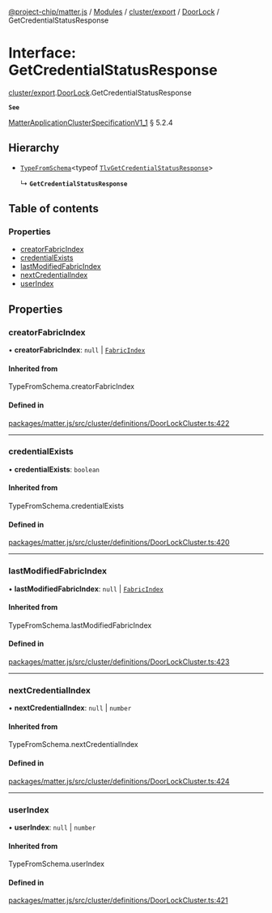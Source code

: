 [@project-chip/matter.js](../README.md) / [Modules](../modules.md) / [cluster/export](../modules/cluster_export.md) / [DoorLock](../modules/cluster_export.DoorLock.md) / GetCredentialStatusResponse

# Interface: GetCredentialStatusResponse

[cluster/export](../modules/cluster_export.md).[DoorLock](../modules/cluster_export.DoorLock.md).GetCredentialStatusResponse

**`See`**

[MatterApplicationClusterSpecificationV1_1](spec_export.MatterApplicationClusterSpecificationV1_1.md) § 5.2.4

## Hierarchy

- [`TypeFromSchema`](../modules/tlv_export.md#typefromschema)\<typeof [`TlvGetCredentialStatusResponse`](../modules/cluster_export.DoorLock.md#tlvgetcredentialstatusresponse)\>

  ↳ **`GetCredentialStatusResponse`**

## Table of contents

### Properties

- [creatorFabricIndex](cluster_export.DoorLock.GetCredentialStatusResponse.md#creatorfabricindex)
- [credentialExists](cluster_export.DoorLock.GetCredentialStatusResponse.md#credentialexists)
- [lastModifiedFabricIndex](cluster_export.DoorLock.GetCredentialStatusResponse.md#lastmodifiedfabricindex)
- [nextCredentialIndex](cluster_export.DoorLock.GetCredentialStatusResponse.md#nextcredentialindex)
- [userIndex](cluster_export.DoorLock.GetCredentialStatusResponse.md#userindex)

## Properties

### creatorFabricIndex

• **creatorFabricIndex**: ``null`` \| [`FabricIndex`](../modules/datatype_export.md#fabricindex)

#### Inherited from

TypeFromSchema.creatorFabricIndex

#### Defined in

[packages/matter.js/src/cluster/definitions/DoorLockCluster.ts:422](https://github.com/project-chip/matter.js/blob/3adaded6/packages/matter.js/src/cluster/definitions/DoorLockCluster.ts#L422)

___

### credentialExists

• **credentialExists**: `boolean`

#### Inherited from

TypeFromSchema.credentialExists

#### Defined in

[packages/matter.js/src/cluster/definitions/DoorLockCluster.ts:420](https://github.com/project-chip/matter.js/blob/3adaded6/packages/matter.js/src/cluster/definitions/DoorLockCluster.ts#L420)

___

### lastModifiedFabricIndex

• **lastModifiedFabricIndex**: ``null`` \| [`FabricIndex`](../modules/datatype_export.md#fabricindex)

#### Inherited from

TypeFromSchema.lastModifiedFabricIndex

#### Defined in

[packages/matter.js/src/cluster/definitions/DoorLockCluster.ts:423](https://github.com/project-chip/matter.js/blob/3adaded6/packages/matter.js/src/cluster/definitions/DoorLockCluster.ts#L423)

___

### nextCredentialIndex

• **nextCredentialIndex**: ``null`` \| `number`

#### Inherited from

TypeFromSchema.nextCredentialIndex

#### Defined in

[packages/matter.js/src/cluster/definitions/DoorLockCluster.ts:424](https://github.com/project-chip/matter.js/blob/3adaded6/packages/matter.js/src/cluster/definitions/DoorLockCluster.ts#L424)

___

### userIndex

• **userIndex**: ``null`` \| `number`

#### Inherited from

TypeFromSchema.userIndex

#### Defined in

[packages/matter.js/src/cluster/definitions/DoorLockCluster.ts:421](https://github.com/project-chip/matter.js/blob/3adaded6/packages/matter.js/src/cluster/definitions/DoorLockCluster.ts#L421)
